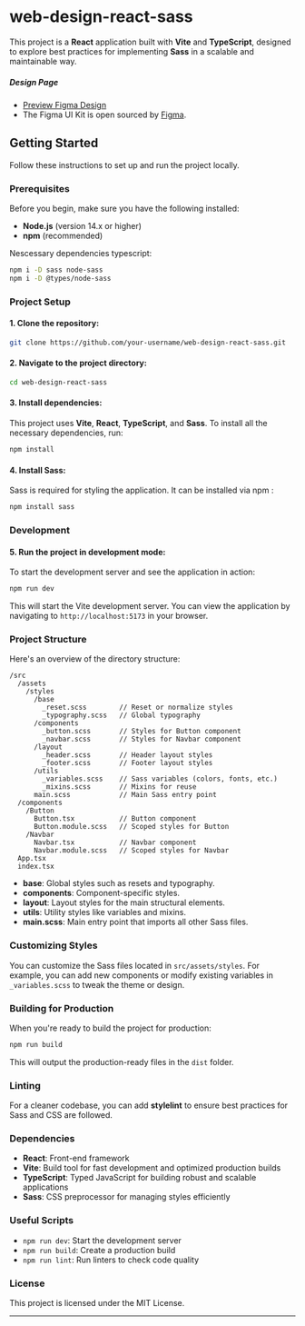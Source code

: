# web-design-react-sass

This project is a **React** application built with **Vite** and **TypeScript**, designed to explore best practices for implementing **Sass** in a scalable and maintainable way.

##### Design Page

- [Preview Figma Design](https://www.figma.com/proto/G0G2hiakTFlfASRSV7xn7v/Figma-Website-Template---Landing-Page-(Free)-(Community)?node-id=0-88&t=rhL0qms5YJiXOZMj-1)
- The Figma UI Kit is open sourced by [Figma](https://www.figma.com/community/file/849342658995967505/figma-website-template-landing-page-free).

## Getting Started

Follow these instructions to set up and run the project locally.

### Prerequisites

Before you begin, make sure you have the following installed:

- **Node.js** (version 14.x or higher)
- **npm** (recommended)

Nescessary dependencies typescript:

```bash
npm i -D sass node-sass
npm i -D @types/node-sass
```

### Project Setup

#### 1. Clone the repository:

```bash
git clone https://github.com/your-username/web-design-react-sass.git
```

#### 2. Navigate to the project directory:

```bash
cd web-design-react-sass
```

#### 3. Install dependencies:

This project uses **Vite**, **React**, **TypeScript**, and **Sass**. To install all the necessary dependencies, run:

```bash
npm install
```

#### 4. Install Sass:

Sass is required for styling the application. It can be installed via npm :

```bash
npm install sass
```

### Development

#### 5. Run the project in development mode:

To start the development server and see the application in action:

```bash
npm run dev
```

This will start the Vite development server. You can view the application by navigating to `http://localhost:5173` in your browser.

### Project Structure

Here's an overview of the directory structure:

```
/src
  /assets
    /styles
      /base
        _reset.scss        // Reset or normalize styles
        _typography.scss   // Global typography
      /components
        _button.scss       // Styles for Button component
        _navbar.scss       // Styles for Navbar component
      /layout
        _header.scss       // Header layout styles
        _footer.scss       // Footer layout styles
      /utils
        _variables.scss    // Sass variables (colors, fonts, etc.)
        _mixins.scss       // Mixins for reuse
      main.scss            // Main Sass entry point
  /components
    /Button
      Button.tsx           // Button component
      Button.module.scss   // Scoped styles for Button
    /Navbar
      Navbar.tsx           // Navbar component
      Navbar.module.scss   // Scoped styles for Navbar
  App.tsx
  index.tsx
```

- **base**: Global styles such as resets and typography.
- **components**: Component-specific styles.
- **layout**: Layout styles for the main structural elements.
- **utils**: Utility styles like variables and mixins.
- **main.scss**: Main entry point that imports all other Sass files.

### Customizing Styles

You can customize the Sass files located in `src/assets/styles`. For example, you can add new components or modify existing variables in `_variables.scss` to tweak the theme or design.

### Building for Production

When you're ready to build the project for production:

```bash
npm run build
```

This will output the production-ready files in the `dist` folder.

### Linting

For a cleaner codebase, you can add **stylelint** to ensure best practices for Sass and CSS are followed.

### Dependencies

- **React**: Front-end framework
- **Vite**: Build tool for fast development and optimized production builds
- **TypeScript**: Typed JavaScript for building robust and scalable applications
- **Sass**: CSS preprocessor for managing styles efficiently

### Useful Scripts

- `npm run dev`: Start the development server
- `npm run build`: Create a production build
- `npm run lint`: Run linters to check code quality

### License

This project is licensed under the MIT License.

---
